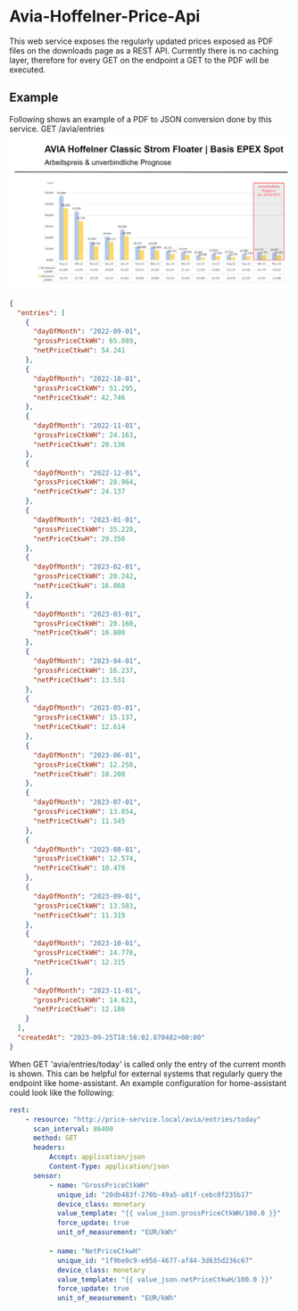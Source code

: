 # Avia-Hoffelner-Price-Api
This web service exposes the regularly updated prices exposed as PDF files on the downloads page as a REST API.
Currently there is no caching layer, therefore for every GET on the endpoint a GET to the PDF will be executed.

## Example
Following shows an example of a PDF to JSON conversion done by this service.
GET /avia/entries
![Pdf Example](./docs/images/price-pdf.png?raw=true)

````json
{
  "entries": [
    {
      "dayOfMonth": "2022-09-01",
      "grossPriceCtkWH": 65.089,
      "netPriceCtkwH": 54.241
    },
    {
      "dayOfMonth": "2022-10-01",
      "grossPriceCtkWH": 51.295,
      "netPriceCtkwH": 42.746
    },
    {
      "dayOfMonth": "2022-11-01",
      "grossPriceCtkWH": 24.163,
      "netPriceCtkwH": 20.136
    },
    {
      "dayOfMonth": "2022-12-01",
      "grossPriceCtkWH": 28.964,
      "netPriceCtkwH": 24.137
    },
    {
      "dayOfMonth": "2023-01-01",
      "grossPriceCtkWH": 35.220,
      "netPriceCtkwH": 29.350
    },
    {
      "dayOfMonth": "2023-02-01",
      "grossPriceCtkWH": 20.242,
      "netPriceCtkwH": 16.868
    },
    {
      "dayOfMonth": "2023-03-01",
      "grossPriceCtkWH": 20.160,
      "netPriceCtkwH": 16.800
    },
    {
      "dayOfMonth": "2023-04-01",
      "grossPriceCtkWH": 16.237,
      "netPriceCtkwH": 13.531
    },
    {
      "dayOfMonth": "2023-05-01",
      "grossPriceCtkWH": 15.137,
      "netPriceCtkwH": 12.614
    },
    {
      "dayOfMonth": "2023-06-01",
      "grossPriceCtkWH": 12.250,
      "netPriceCtkwH": 10.208
    },
    {
      "dayOfMonth": "2023-07-01",
      "grossPriceCtkWH": 13.854,
      "netPriceCtkwH": 11.545
    },
    {
      "dayOfMonth": "2023-08-01",
      "grossPriceCtkWH": 12.574,
      "netPriceCtkwH": 10.478
    },
    {
      "dayOfMonth": "2023-09-01",
      "grossPriceCtkWH": 13.583,
      "netPriceCtkwH": 11.319
    },
    {
      "dayOfMonth": "2023-10-01",
      "grossPriceCtkWH": 14.778,
      "netPriceCtkwH": 12.315
    },
    {
      "dayOfMonth": "2023-11-01",
      "grossPriceCtkWH": 14.623,
      "netPriceCtkwH": 12.186
    }
  ],
  "createdAt": "2023-09-25T18:58:02.870482+00:00"
}
````

When GET 'avia/entries/today' is called only the entry of the current month is shown. This can be helpful for external systems that regularly query the endpoint like home-assistant.
An example configuration for home-assistant could look like the following:
````yaml
rest:
    - resource: "http://price-service.local/avia/entries/today"
      scan_interval: 86400
      method: GET
      headers:
          Accept: application/json
          Content-Type: application/json
      sensor:
          - name: "GrossPriceCtkWH"
            unique_id: "20db483f-270b-49a5-a81f-cebc0f235b17"
            device_class: monetary
            value_template: "{{ value_json.grossPriceCtkWH/100.0 }}"
            force_update: true
            unit_of_measurement: "EUR/kWh"

          - name: "NetPriceCtkwH"
            unique_id: "1f9be0c9-e056-4677-af44-3d635d236c67"
            device_class: monetary
            value_template: "{{ value_json.netPriceCtkwH/100.0 }}"
            force_update: true
            unit_of_measurement: "EUR/kWh"
````
